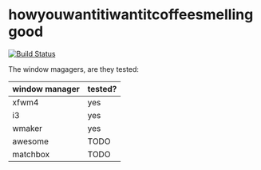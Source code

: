 # howyouwantitiwantitcoffeesmellinggood
[![Build Status](https://travis-ci.org/jorn600/howyouwantitiwantitcoffeesmellinggood.svg?branch=master)](https://travis-ci.org/jorn600/howyouwantitiwantitcoffeesmellinggood)

The window magagers, are they tested:


window manager | tested?
---|---
xfwm4|yes
i3|yes
wmaker|yes
awesome|TODO
matchbox|TODO

